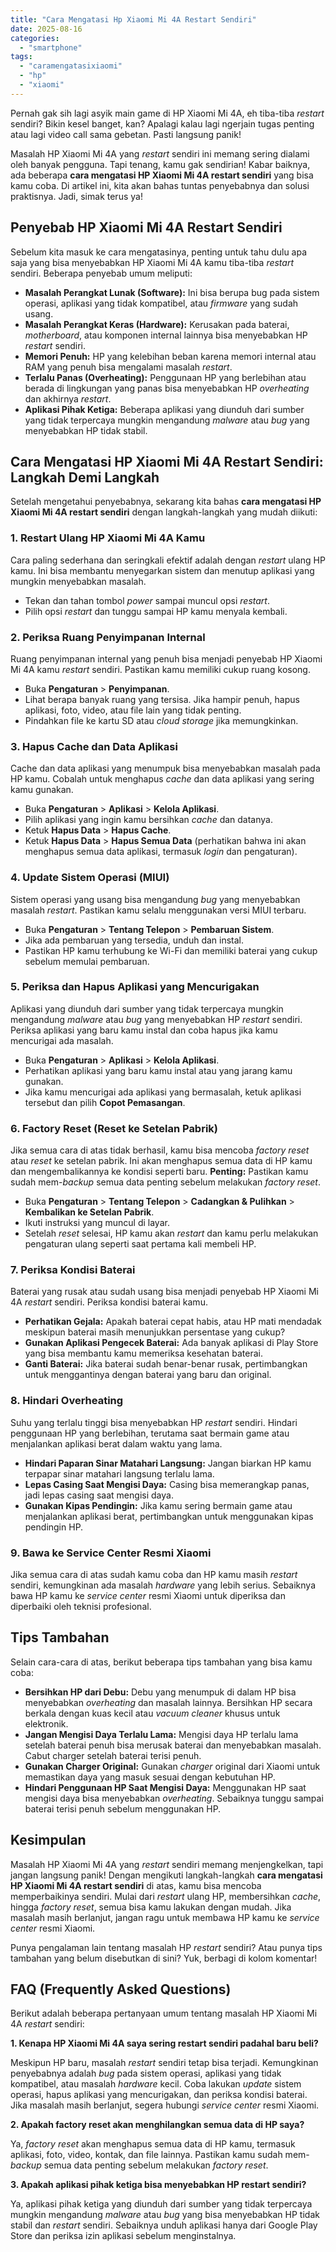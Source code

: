 ```yaml
---
title: "Cara Mengatasi Hp Xiaomi Mi 4A Restart Sendiri"
date: 2025-08-16
categories: 
  - "smartphone"
tags: 
  - "caramengatasixiaomi"
  - "hp"
  - "xiaomi"
---
```


Pernah gak sih lagi asyik main game di HP Xiaomi Mi 4A, eh tiba-tiba _restart_ sendiri? Bikin kesel banget, kan? Apalagi kalau lagi ngerjain tugas penting atau lagi video call sama gebetan. Pasti langsung panik!

Masalah HP Xiaomi Mi 4A yang _restart_ sendiri ini memang sering dialami oleh banyak pengguna. Tapi tenang, kamu gak sendirian! Kabar baiknya, ada beberapa **cara mengatasi HP Xiaomi Mi 4A restart sendiri** yang bisa kamu coba. Di artikel ini, kita akan bahas tuntas penyebabnya dan solusi praktisnya. Jadi, simak terus ya!

## Penyebab HP Xiaomi Mi 4A Restart Sendiri

Sebelum kita masuk ke cara mengatasinya, penting untuk tahu dulu apa saja yang bisa menyebabkan HP Xiaomi Mi 4A kamu tiba-tiba _restart_ sendiri. Beberapa penyebab umum meliputi:

- **Masalah Perangkat Lunak (Software):** Ini bisa berupa bug pada sistem operasi, aplikasi yang tidak kompatibel, atau _firmware_ yang sudah usang.
- **Masalah Perangkat Keras (Hardware):** Kerusakan pada baterai, _motherboard_, atau komponen internal lainnya bisa menyebabkan HP _restart_ sendiri.
- **Memori Penuh:** HP yang kelebihan beban karena memori internal atau RAM yang penuh bisa mengalami masalah _restart_.
- **Terlalu Panas (Overheating):** Penggunaan HP yang berlebihan atau berada di lingkungan yang panas bisa menyebabkan HP _overheating_ dan akhirnya _restart_.
- **Aplikasi Pihak Ketiga:** Beberapa aplikasi yang diunduh dari sumber yang tidak terpercaya mungkin mengandung _malware_ atau _bug_ yang menyebabkan HP tidak stabil.

## Cara Mengatasi HP Xiaomi Mi 4A Restart Sendiri: Langkah Demi Langkah

Setelah mengetahui penyebabnya, sekarang kita bahas **cara mengatasi HP Xiaomi Mi 4A restart sendiri** dengan langkah-langkah yang mudah diikuti:

### 1\. Restart Ulang HP Xiaomi Mi 4A Kamu

Cara paling sederhana dan seringkali efektif adalah dengan _restart_ ulang HP kamu. Ini bisa membantu menyegarkan sistem dan menutup aplikasi yang mungkin menyebabkan masalah.

- Tekan dan tahan tombol _power_ sampai muncul opsi _restart_.
- Pilih opsi _restart_ dan tunggu sampai HP kamu menyala kembali.

### 2\. Periksa Ruang Penyimpanan Internal

Ruang penyimpanan internal yang penuh bisa menjadi penyebab HP Xiaomi Mi 4A kamu _restart_ sendiri. Pastikan kamu memiliki cukup ruang kosong.

- Buka **Pengaturan** > **Penyimpanan**.
- Lihat berapa banyak ruang yang tersisa. Jika hampir penuh, hapus aplikasi, foto, video, atau file lain yang tidak penting.
- Pindahkan file ke kartu SD atau _cloud storage_ jika memungkinkan.

### 3\. Hapus Cache dan Data Aplikasi

Cache dan data aplikasi yang menumpuk bisa menyebabkan masalah pada HP kamu. Cobalah untuk menghapus _cache_ dan data aplikasi yang sering kamu gunakan.

- Buka **Pengaturan** > **Aplikasi** > **Kelola Aplikasi**.
- Pilih aplikasi yang ingin kamu bersihkan _cache_ dan datanya.
- Ketuk **Hapus Data** > **Hapus Cache**.
- Ketuk **Hapus Data** > **Hapus Semua Data** (perhatikan bahwa ini akan menghapus semua data aplikasi, termasuk _login_ dan pengaturan).

### 4\. Update Sistem Operasi (MIUI)

Sistem operasi yang usang bisa mengandung _bug_ yang menyebabkan masalah _restart_. Pastikan kamu selalu menggunakan versi MIUI terbaru.

- Buka **Pengaturan** > **Tentang Telepon** > **Pembaruan Sistem**.
- Jika ada pembaruan yang tersedia, unduh dan instal.
- Pastikan HP kamu terhubung ke Wi-Fi dan memiliki baterai yang cukup sebelum memulai pembaruan.

### 5\. Periksa dan Hapus Aplikasi yang Mencurigakan

Aplikasi yang diunduh dari sumber yang tidak terpercaya mungkin mengandung _malware_ atau _bug_ yang menyebabkan HP _restart_ sendiri. Periksa aplikasi yang baru kamu instal dan coba hapus jika kamu mencurigai ada masalah.

- Buka **Pengaturan** > **Aplikasi** > **Kelola Aplikasi**.
- Perhatikan aplikasi yang baru kamu instal atau yang jarang kamu gunakan.
- Jika kamu mencurigai ada aplikasi yang bermasalah, ketuk aplikasi tersebut dan pilih **Copot Pemasangan**.

### 6\. Factory Reset (Reset ke Setelan Pabrik)

Jika semua cara di atas tidak berhasil, kamu bisa mencoba _factory reset_ atau _reset_ ke setelan pabrik. Ini akan menghapus semua data di HP kamu dan mengembalikannya ke kondisi seperti baru. **Penting:** Pastikan kamu sudah mem-_backup_ semua data penting sebelum melakukan _factory reset_.

- Buka **Pengaturan** > **Tentang Telepon** > **Cadangkan & Pulihkan** > **Kembalikan ke Setelan Pabrik**.
- Ikuti instruksi yang muncul di layar.
- Setelah _reset_ selesai, HP kamu akan _restart_ dan kamu perlu melakukan pengaturan ulang seperti saat pertama kali membeli HP.

### 7\. Periksa Kondisi Baterai

Baterai yang rusak atau sudah usang bisa menjadi penyebab HP Xiaomi Mi 4A _restart_ sendiri. Periksa kondisi baterai kamu.

- **Perhatikan Gejala:** Apakah baterai cepat habis, atau HP mati mendadak meskipun baterai masih menunjukkan persentase yang cukup?
- **Gunakan Aplikasi Pengecek Baterai:** Ada banyak aplikasi di Play Store yang bisa membantu kamu memeriksa kesehatan baterai.
- **Ganti Baterai:** Jika baterai sudah benar-benar rusak, pertimbangkan untuk menggantinya dengan baterai yang baru dan original.

### 8\. Hindari Overheating

Suhu yang terlalu tinggi bisa menyebabkan HP _restart_ sendiri. Hindari penggunaan HP yang berlebihan, terutama saat bermain game atau menjalankan aplikasi berat dalam waktu yang lama.

- **Hindari Paparan Sinar Matahari Langsung:** Jangan biarkan HP kamu terpapar sinar matahari langsung terlalu lama.
- **Lepas Casing Saat Mengisi Daya:** Casing bisa memerangkap panas, jadi lepas casing saat mengisi daya.
- **Gunakan Kipas Pendingin:** Jika kamu sering bermain game atau menjalankan aplikasi berat, pertimbangkan untuk menggunakan kipas pendingin HP.

### 9\. Bawa ke Service Center Resmi Xiaomi

Jika semua cara di atas sudah kamu coba dan HP kamu masih _restart_ sendiri, kemungkinan ada masalah _hardware_ yang lebih serius. Sebaiknya bawa HP kamu ke _service center_ resmi Xiaomi untuk diperiksa dan diperbaiki oleh teknisi profesional.

## Tips Tambahan

Selain cara-cara di atas, berikut beberapa tips tambahan yang bisa kamu coba:

- **Bersihkan HP dari Debu:** Debu yang menumpuk di dalam HP bisa menyebabkan _overheating_ dan masalah lainnya. Bersihkan HP secara berkala dengan kuas kecil atau _vacuum cleaner_ khusus untuk elektronik.
- **Jangan Mengisi Daya Terlalu Lama:** Mengisi daya HP terlalu lama setelah baterai penuh bisa merusak baterai dan menyebabkan masalah. Cabut charger setelah baterai terisi penuh.
- **Gunakan Charger Original:** Gunakan _charger_ original dari Xiaomi untuk memastikan daya yang masuk sesuai dengan kebutuhan HP.
- **Hindari Penggunaan HP Saat Mengisi Daya:** Menggunakan HP saat mengisi daya bisa menyebabkan _overheating_. Sebaiknya tunggu sampai baterai terisi penuh sebelum menggunakan HP.

## Kesimpulan

Masalah HP Xiaomi Mi 4A yang _restart_ sendiri memang menjengkelkan, tapi jangan langsung panik! Dengan mengikuti langkah-langkah **cara mengatasi HP Xiaomi Mi 4A restart sendiri** di atas, kamu bisa mencoba memperbaikinya sendiri. Mulai dari _restart_ ulang HP, membersihkan _cache_, hingga _factory reset_, semua bisa kamu lakukan dengan mudah. Jika masalah masih berlanjut, jangan ragu untuk membawa HP kamu ke _service center_ resmi Xiaomi.

Punya pengalaman lain tentang masalah HP _restart_ sendiri? Atau punya tips tambahan yang belum disebutkan di sini? Yuk, berbagi di kolom komentar!

## FAQ (Frequently Asked Questions)

Berikut adalah beberapa pertanyaan umum tentang masalah HP Xiaomi Mi 4A _restart_ sendiri:

**1\. Kenapa HP Xiaomi Mi 4A saya sering restart sendiri padahal baru beli?**

Meskipun HP baru, masalah _restart_ sendiri tetap bisa terjadi. Kemungkinan penyebabnya adalah _bug_ pada sistem operasi, aplikasi yang tidak kompatibel, atau masalah _hardware_ kecil. Coba lakukan _update_ sistem operasi, hapus aplikasi yang mencurigakan, dan periksa kondisi baterai. Jika masalah masih berlanjut, segera hubungi _service center_ resmi Xiaomi.

**2\. Apakah factory reset akan menghilangkan semua data di HP saya?**

Ya, _factory reset_ akan menghapus semua data di HP kamu, termasuk aplikasi, foto, video, kontak, dan file lainnya. Pastikan kamu sudah mem-_backup_ semua data penting sebelum melakukan _factory reset_.

**3\. Apakah aplikasi pihak ketiga bisa menyebabkan HP restart sendiri?**

Ya, aplikasi pihak ketiga yang diunduh dari sumber yang tidak terpercaya mungkin mengandung _malware_ atau _bug_ yang bisa menyebabkan HP tidak stabil dan _restart_ sendiri. Sebaiknya unduh aplikasi hanya dari Google Play Store dan periksa izin aplikasi sebelum menginstalnya.
